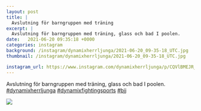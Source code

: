 ```yaml
---
layout: post
title: |
  Avslutning för barngruppen med träning
excerpt: |
  Avslutning för barngruppen med träning, glass och bad I poolen.   
date:   2021-06-20 09:35:18 +0000
categories: instagram
background: /instagram/dynamixherrljunga/2021-06-20_09-35-18_UTC.jpg
thumbnail: /instagram/dynamixherrljunga/2021-06-20_09-35-18_UTC.jpg

instagram_url: https://www.instagram.com/dynamixherrljunga/p/CQVlBMEJR_G
---
```

Avslutning för barngruppen med träning, glass och bad I poolen. [#dynamixherrljunga](https://www.instagram.com/explore/tags/dynamixherrljunga/) [#dynamixfightingsports](https://www.instagram.com/explore/tags/dynamixfightingsports/) [#bjj](https://www.instagram.com/explore/tags/bjj/)



<img src='{{ site.baseurl }}/instagram/dynamixherrljunga/2021-06-20_09-35-18_UTC.jpg' class='img-fluid' />
